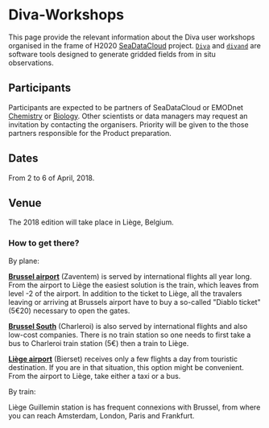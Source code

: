 # Diva-Workshops

This page provide the relevant information about the Diva user workshops organised in the frame of H2020 [SeaDataCloud](https://www.seadatanet.org/) project. [`Diva`](https://github.com/gher-ulg/DIVA) and [`divand`](https://github.com/gher-ulg/divand.jl) are software tools designed to generate gridded fields from in situ observations.

## Participants

Participants are expected to be partners of SeaDataCloud or EMODnet [Chemistry](http://www.emodnet-chemistry.eu/) or [Biology](http://www.emodnet-biology.eu/). Other scientists or data managers may request an invitation by contacting the organisers. Priority will be given to the those partners responsible for the Product preparation.

## Dates

From 2 to 6 of April, 2018. 

## Venue

The 2018 edition will take place in Liège, Belgium.

### How to get there?

By plane: 

[**Brussel airport**](https://www.brusselsairport.be/en) (Zaventem) is served by international flights all year long. From the airport to Liège the easiest solution is the train, which leaves from level -2 of the airport. In addition to the ticket to Liège, all the travalers leaving or arriving at Brussels airport have to buy a so-called "Diablo ticket" (5€20) necessary to open the gates.

[**Brussel South**](https://www.charleroi-airport.com/brussels-south-charleroi-airport/index.html) (Charleroi) is also served by international flights and also low-cost companies. There is no train station so one needs to first take a bus to Charleroi train station (5€) then a train to Liège.

[**Liège airport**](https://www.liegeairport.com/passenger/fr/) (Bierset) receives only a few flights a day from touristic destination. If you are in that situation, this option might be convenient. From the airport to Liège, take either a taxi or a bus.

By train:

Liège Guillemin station is has frequent connexions with Brussel, from where you can reach Amsterdam, London, Paris and Frankfurt.





